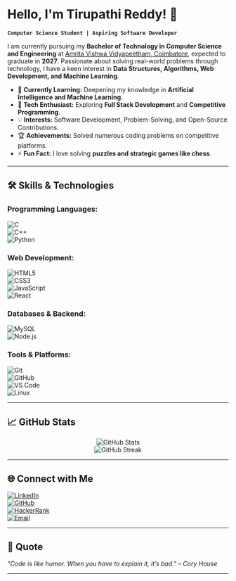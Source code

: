 # Hello, I'm Tirupathi Reddy! 👋  

**`Computer Science Student | Aspiring Software Developer`**  

I am currently pursuing my **Bachelor of Technology in Computer Science and Engineering** at [Amrita Vishwa Vidyapeetham, Coimbatore](https://www.amrita.edu/), expected to graduate in **2027**. Passionate about solving real-world problems through technology, I have a keen interest in **Data Structures, Algorithms, Web Development, and Machine Learning**.  

- 🌱 **Currently Learning:** Deepening my knowledge in **Artificial Intelligence and Machine Learning**.  
- 🚀 **Tech Enthusiast:** Exploring **Full Stack Development** and **Competitive Programming**.  
- 💡 **Interests:** Software Development, Problem-Solving, and Open-Source Contributions.  
- 🏆 **Achievements:** Solved numerous coding problems on competitive platforms.  
- ⚡ **Fun Fact:** I love solving **puzzles and strategic games like chess**.  

---

## 🛠️ Skills & Technologies  

### **Programming Languages:**  
![C](https://img.shields.io/badge/C-A8B9CC?style=flat-square&logo=c&logoColor=white)  
![C++](https://img.shields.io/badge/C++-00599C?style=flat-square&logo=c%2B%2B&logoColor=white)  
![Python](https://img.shields.io/badge/Python-3776AB?style=flat-square&logo=python&logoColor=white)  

### **Web Development:**  
![HTML5](https://img.shields.io/badge/HTML5-E34F26?style=flat-square&logo=html5&logoColor=white)  
![CSS3](https://img.shields.io/badge/CSS3-1572B6?style=flat-square&logo=css3&logoColor=white)  
![JavaScript](https://img.shields.io/badge/JavaScript-F7DF1E?style=flat-square&logo=javascript&logoColor=black)  
![React](https://img.shields.io/badge/React-20232A?style=flat-square&logo=react&logoColor=61DAFB)  

### **Databases & Backend:**  
![MySQL](https://img.shields.io/badge/MySQL-4479A1?style=flat-square&logo=mysql&logoColor=white)  
![Node.js](https://img.shields.io/badge/Node.js-339933?style=flat-square&logo=node.js&logoColor=white)  

### **Tools & Platforms:**  
![Git](https://img.shields.io/badge/Git-F05032?style=flat-square&logo=git&logoColor=white)  
![GitHub](https://img.shields.io/badge/GitHub-181717?style=flat-square&logo=github&logoColor=white)  
![VS Code](https://img.shields.io/badge/VS%20Code-007ACC?style=flat-square&logo=visual-studio-code&logoColor=white)  
![Linux](https://img.shields.io/badge/Linux-FCC624?style=flat-square&logo=linux&logoColor=black)  

---

## 📈 GitHub Stats  

<p align="center">
  <img src="https://github-readme-stats.vercel.app/api?username=Tirupathi-Reddy-Pucha&show_icons=true&theme=radical" alt="GitHub Stats" />
  <br />
  <img src="https://github-readme-streak-stats.herokuapp.com/?user=Tirupathi-Reddy-Pucha&theme=radical" alt="GitHub Streak" />
</p>

---

## 🌐 Connect with Me  

[![LinkedIn](https://img.shields.io/badge/LinkedIn-0A66C2?style=for-the-badge&logo=linkedin&logoColor=white)](https://www.linkedin.com/in/tirupathi-reddy-pucha-134279355/)  
[![GitHub](https://img.shields.io/badge/GitHub-181717?style=for-the-badge&logo=github&logoColor=white)](https://github.com/Tirupathi-Reddy-Pucha)  
[![HackerRank](https://img.shields.io/badge/HackerRank-2EC866?style=for-the-badge&logo=hackerrank&logoColor=white)](https://www.hackerrank.com/profile/tirupathireddyp1)  
[![Email](https://img.shields.io/badge/Email-D14836?style=for-the-badge&logo=gmail&logoColor=white)](mailto:tirupathireddypucha@gmail.com)  

---

## 💬 Quote  

*"Code is like humor. When you have to explain it, it’s bad."* – *Cory House*  

---
